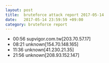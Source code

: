 ```yaml
---
layout: post
title:  bruteforce attack report 2017-05-14
date:   2017-05-14 23:59:59 +09:00
category: bruteforce report
---
```


* 00:56 supvigor.com.tw[203.70.57.17]
* 08:21 unknown[154.70.148.165]
* 11:36 unknown[41.230.21.35]
* 21:56 unknown[208.93.152.147]
